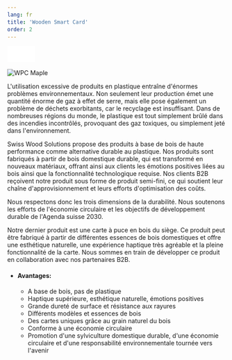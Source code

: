 ```yaml
---
lang: fr
title: 'Wooden Smart Card'
order: 2
---
```


<div class="full-width-kenburns">
<div class="wrap-bg-image">

![](/assets/images/arrow-d-white.svg)

</div>
<img srcset="/assets/images/wpc_maple2.jpg"
     src="/assets/images/wpc_maple2.jpg" alt="WPC Maple">
</div>

<div class="full-width-grey">
<div class="wrap -cols1">

L'utilisation excessive de produits en plastique entraîne d'énormes problèmes environnementaux. Non seulement leur production émet une quantité énorme de gaz à effet de serre, mais elle pose également un problème de déchets exorbitants, car le recyclage est insuffisant. Dans de nombreuses régions du monde, le plastique est tout simplement brûlé dans des incendies incontrôlés, provoquant des gaz toxiques, ou simplement jeté dans l'environnement. 

Swiss Wood Solutions propose des produits à base de bois de haute performance comme alternative durable au plastique. Nos produits sont fabriqués à partir de bois domestique durable, qui est transformé en nouveaux matériaux, offrant ainsi aux clients les émotions positives liées au bois ainsi que la fonctionnalité technologique requise. Nos clients B2B reçoivent notre produit sous forme de produit semi-fini, ce qui soutient leur chaîne d'approvisionnement et leurs efforts d'optimisation des coûts.

Nous respectons donc les trois dimensions de la durabilité. Nous soutenons les efforts de l'économie circulaire et les objectifs de développement durable de l'Agenda suisse 2030. 

Notre dernier produit est une carte à puce en bois du siège. Ce produit peut être fabriqué à partir de différentes essences de bois domestiques et offre une esthétique naturelle, une expérience haptique très agréable et la pleine fonctionnalité de la carte. Nous sommes en train de développer ce produit en collaboration avec nos partenaires B2B. 

  - #### Avantages:

      - A base de bois, pas de plastique
      - Haptique supérieure, esthétique naturelle, émotions positives
      - Grande dureté de surface et résistance aux rayures 
      - Différents modèles et essences de bois
      - Des cartes uniques grâce au grain naturel du bois
      - Conforme à une économie circulaire
      - Promotion d'une sylviculture domestique durable, d'une économie circulaire et d'une responsabilité environnementale tournée vers l'avenir
